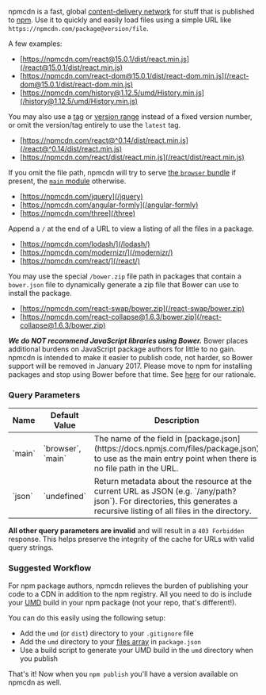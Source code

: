 npmcdn is a fast, global [content-delivery network](https://en.wikipedia.org/wiki/Content_delivery_network) for stuff that is published to [npm](https://www.npmjs.com/). Use it to quickly and easily load files using a simple URL like `https://npmcdn.com/package@version/file`.

A few examples:

  * [https://npmcdn.com/react@15.0.1/dist/react.min.js](/react@15.0.1/dist/react.min.js)
  * [https://npmcdn.com/react-dom@15.0.1/dist/react-dom.min.js](/react-dom@15.0.1/dist/react-dom.min.js)
  * [https://npmcdn.com/history@1.12.5/umd/History.min.js](/history@1.12.5/umd/History.min.js)

You may also use a [tag](https://docs.npmjs.com/cli/dist-tag) or [version range](https://docs.npmjs.com/misc/semver) instead of a fixed version number, or omit the version/tag entirely to use the `latest` tag.

  * [https://npmcdn.com/react@^0.14/dist/react.min.js](/react@^0.14/dist/react.min.js)
  * [https://npmcdn.com/react/dist/react.min.js](/react/dist/react.min.js)

If you omit the file path, npmcdn will try to serve [the `browser` bundle](https://github.com/defunctzombie/package-browser-field-spec) if present, the [`main` module](https://docs.npmjs.com/files/package.json#main) otherwise.

  * [https://npmcdn.com/jquery](/jquery)
  * [https://npmcdn.com/angular-formly](/angular-formly)
  * [https://npmcdn.com/three](/three)

Append a `/` at the end of a URL to view a listing of all the files in a package.

  * [https://npmcdn.com/lodash/](/lodash/)
  * [https://npmcdn.com/modernizr/](/modernizr/)
  * [https://npmcdn.com/react/](/react/)

You may use the special `/bower.zip` file path in packages that contain a `bower.json` file to dynamically generate a zip file that Bower can use to install the package.

  * [https://npmcdn.com/react-swap/bower.zip](/react-swap/bower.zip)
  * [https://npmcdn.com/react-collapse@1.6.3/bower.zip](/react-collapse@1.6.3/bower.zip)

**_We do NOT recommend JavaScript libraries using Bower._** Bower places additional burdens on JavaScript package authors for little to no gain. npmcdn is intended to make it easier to publish code, not harder, so Bower support will be removed in January 2017\. Please move to npm for installing packages and stop using Bower before that time. See [here](https://github.com/mjackson/npm-http-server#bower-support) for our rationale.

### Query Parameters

<table cellpadding="0" cellspacing="0">
  <thead>
    <tr>
      <th width="80px">Name</th>
      <th width="120px">Default Value</th>
      <th>Description</th>
    </tr>
  </thead>
  <tbody>
    <tr>
      <td>`main`</td>
      <td>`browser`, `main`</td>
      <td>The name of the field in [package.json](https://docs.npmjs.com/files/package.json) to use as the main entry point when there is no file path in the URL.</td>
    </tr>
    <tr>
      <td>`json`</td>
      <td>`undefined`</td>
      <td>Return metadata about the resource at the current URL as JSON (e.g. `/any/path?json`). For directories, this generates a recursive listing of all files in the directory.</td>
    </tr>
  </tbody>
</table>

**All other query parameters are invalid** and will result in a `403 Forbidden` response. This helps preserve the integrity of the cache for URLs with valid query strings.

### Suggested Workflow

For npm package authors, npmcdn relieves the burden of publishing your code to a CDN in addition to the npm registry. All you need to do is include your [UMD](https://github.com/umdjs/umd) build in your npm package (not your repo, that's different!).

You can do this easily using the following setup:

  * Add the `umd` (or `dist`) directory to your `.gitignore` file
  * Add the `umd` directory to your [files array](https://docs.npmjs.com/files/package.json#files) in `package.json`
  * Use a build script to generate your UMD build in the `umd` directory when you publish

That's it! Now when you `npm publish` you'll have a version available on npmcdn as well.
